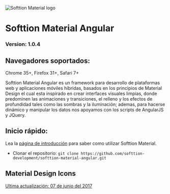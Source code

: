 ![Softtion Material logo](https://raw.github.com/softtion-development/softtion-material-angular/master/imgs/logo.png)

# Softtion Material Angular

### Version: 1.0.4

## Navegadores soportados:
Chrome 35+, Firefox 31+, Safari 7+

Softtion Material Angular es un framework para desarrollo de plataformas web y aplicaciones móviles híbridas, basados en los principios de Material Design el cual esta inspirado en crear interfaces visuales limpias, donde predominen las animaciones y transiciones, el relleno y los efectos de profundidad tales como las sombras y la iluminación; ademas, para hacerse dinámico y manipular los datos nos apoyamos con los scripts de AngularJS y JQuery.

## Inicio rápido:
Lea la [página de introducción](http://material.softtion.com.co/documentation/1.0/home/introduction) para saber como utilizar Softtion Material.

- Clonar el repositorio: `git clone https://github.com/softtion-development/softtion-material-angular.git`

## Material Design Icons
[Ultima actualización: 07 de junio del 2017](https://fonts.googleapis.com/icon?family=Material+Icons)
